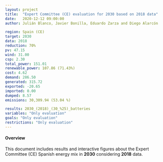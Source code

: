 ```yaml
---
layout: project
title:  "Expert Committee (CE) evaluation for 2030 based on 2018 data"
date:   2020-12-12 09:00:00
author: Julián Blanco, Javier Bonilla, Eduardo Zarza and Diego Alarcón

region: Spain (CE)
target: 2030
data: 2018
reduction: 70%
pv: 47.15
wind: 31.00
csp: 2.30
total_power: 151.01
renewable_power: 107.86 (71.43%)
cost: 4.62
demand: 286.50
generated: 315.72
exported: -20.65
imported: 0.00
dumped: 8.57
emissions: 30,309.94 (53.04 %)

results: 2030_(2018)_(30_%25)_batteries
variables: "Only evaluation"
goals: "Only evaluation"
restrictions: "Only evaluation"
---
```

#### Overview
This document includes results and interactive figures about the Expert Committee (CE) Spanish energy mix in **2030** considering **2018** data.
<br>
<br>
